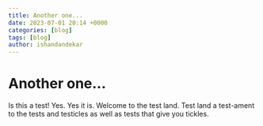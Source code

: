 ```yaml
---
title: Another one...
date: 2023-07-01 20:14 +0000
categories: [blog]
tags: [blog]
author: ishandandekar
---
```


# Another one...

Is this a test! Yes. Yes it is. Welcome to the test land. Test land a test-ament to the tests and testicles as well as tests that give you tickles.
